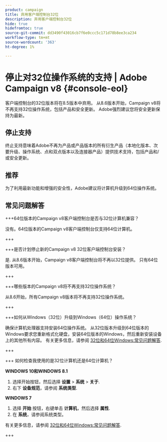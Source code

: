 ```yaml
---
product: campaign
title: 弃用客户端控制台32位
description: 弃用客户端控制台32位
hide: true
hidefromtoc: true
source-git-commit: dd3490f43016cb7f6e0ccc5c171d78b8ee3ca234
workflow-type: tm+mt
source-wordcount: '363'
ht-degree: 1%

---
```


# 停止对32位操作系统的支持 | Adobe Campaign v8 {#console-eol}

客户端控制台的32位版本将在8.5版本中弃用。 从8.6版本开始，Campaign v8将不再支持32位操作系统，包括产品和安全更新。 Adobe强烈建议您将安全更新保持为最新。

## 停止支持

终止支持意味着Adobe不再为产品或产品版本的所有衍生产品（本地化版本、次要升级、操作系统、点和双点版本以及连接器产品）提供技术支持，包括产品和/或安全更新。

## 推荐

为了利用最新功能和增强的安全性，Adobe建议将计算机升级到64位操作系统。

## 常见问题解答

+++64位版本的Campaign v8客户端控制台是否与32位计算机兼容？

没有。64位版本的Campaign v8客户端控制台仅支持64位计算机。

+++

+++是否计划停止新的Campaign v8 32位客户端控制台安装？

是. 从8.6版本开始，Campaign v8客户端控制台将不再以32位提供。 只有64位版本可用。

+++

+++哪些版本的Campaign v8将不再支持32位操作系统？

从8.6开始，所有Campaign v8版本将不再支持32位操作系统。

+++

+++如何从Windows（32位）升级到Windows（64位）操作系统？

确保计算机处理器支持安装64位操作系统。 从32位版本升级到64位版本的Windows要求您重新格式化硬盘，安装64位版本的Windows，然后重新安装设备上的其他所有内容。 有关更多信息，请参阅 [32位和64位Windows:常见问题解答](https://support.microsoft.com/en-us/windows/32-bit-and-64-bit-windows-frequently-asked-questions-c6ca9541-8dce-4d48-0415-94a3faa2e13d).

+++

+++ 如何检查我使用的是32位计算机还是64位计算机？

**WINDOWS 10和WINDOWS 8.1**

1. 选择开始按钮，然后选择 **设置** > **系统** > **关于**.
1. 右下 **设备规范**，请参阅 **系统类型**.

**WINDOWS 7**
1. 选择 **开始** 按钮，右键单击 **计算机**，然后选择 **属性**.
1. 在 **系统**，请参阅系统类型。

有关更多信息，请参阅 [32位和64位Windows:常见问题解答](https://support.microsoft.com/en-us/windows/32-bit-and-64-bit-windows-frequently-asked-questions-c6ca9541-8dce-4d48-0415-94a3faa2e13d).

+++